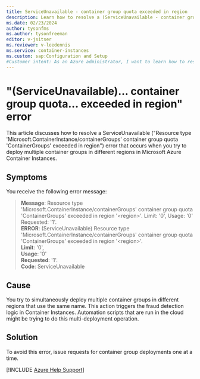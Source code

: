 ```yaml
---
title: ServiceUnavailable - container group quota exceeded in region
description: Learn how to resolve a (ServiceUnavailable - container group quota exceeded in region) error message that occurs when you try to deploy several container groups.
ms.date: 02/23/2024
author: tysonfms
ms.author: tysonfreeman
editor: v-jsitser
ms.reviewer: v-leedennis
ms.service: container-instances
ms.custom: sap:Configuration and Setup
#Customer intent: As an Azure administrator, I want to learn how to resolve a "ServiceUnavailable" error ("Resource type 'Microsoft.ContainerInstance/containerGroups' container group quota 'ContainerGroups' exceeded in region") so that I can successfully deploy container groups onto Azure Container Instances.
---
```

# "(ServiceUnavailable)... container group quota... exceeded in region" error

This article discusses how to resolve a ServiceUnavailable ("Resource type 'Microsoft.ContainerInstance/containerGroups' container group quota 'ContainerGroups' exceeded in region") error that occurs when you try to deploy multiple container groups in different regions in Microsoft Azure Container Instances.

## Symptoms

You receive the following error message:

> **Message**: Resource type 'Microsoft.ContainerInstance/containerGroups' container group quota 'ContainerGroups' exceeded in region '\<region>'. Limit: '0', Usage: '0' Requested: '1'.  
> **ERROR**: (ServiceUnavailable) Resource type 'Microsoft.ContainerInstance/containerGroups' container group quota 'ContainerGroups' exceeded in region '\<region>'.  
> **Limit**: '0',  
> **Usage**: '0'  
> **Requested**: '1'.  
> **Code**: ServiceUnavailable

## Cause

You try to simultaneously deploy multiple container groups in different regions that use the same name. This action triggers the fraud detection logic in Container Instances. Automation scripts that are run in the cloud might be trying to do this multi-deployment operation.

## Solution

To avoid this error, issue requests for container group deployments one at a time.

[!INCLUDE [Azure Help Support](../../../includes/azure-help-support.md)]
